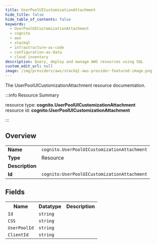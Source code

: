 ```yaml
---
title: UserPoolUICustomizationAttachment
hide_title: false
hide_table_of_contents: false
keywords:
  - UserPoolUICustomizationAttachment
  - cognito
  - aws
  - stackql
  - infrastructure-as-code
  - configuration-as-data
  - cloud inventory
description: Query, deploy and manage AWS resources using SQL
custom_edit_url: null
image: /img/providers/aws/stackql-aws-provider-featured-image.png
---
```

The UserPoolUICustomizationAttachment resource documentation.

:::info Resource Summary

<div class="row">
<div class="providerDocColumn">
<span>resource type:&nbsp;<b>cognito.UserPoolUICustomizationAttachment</b></span><br />
<span>resource id:&nbsp;<b>cognito:UserPoolUICustomizationAttachment</b></span><br />
</div>
</div>

:::

## Overview
<table><tbody>
<tr><td><b>Name</b></td><td><code>cognito.UserPoolUICustomizationAttachment</code></td></tr>
<tr><td><b>Type</b></td><td>Resource</td></tr>
<tr><td><b>Description</b></td><td></td></tr>
<tr><td><b>Id</b></td><td><code>cognito:UserPoolUICustomizationAttachment</code></td></tr>
</tbody></table>

## Fields
<table><tbody>
<tr><th>Name</th><th>Datatype</th><th>Description</th></tr>
<tr><td><code>Id</code></td><td><code>string</code></td><td></td></tr><tr><td><code>CSS</code></td><td><code>string</code></td><td></td></tr><tr><td><code>UserPoolId</code></td><td><code>string</code></td><td></td></tr><tr><td><code>ClientId</code></td><td><code>string</code></td><td></td></tr>
</tbody></table>